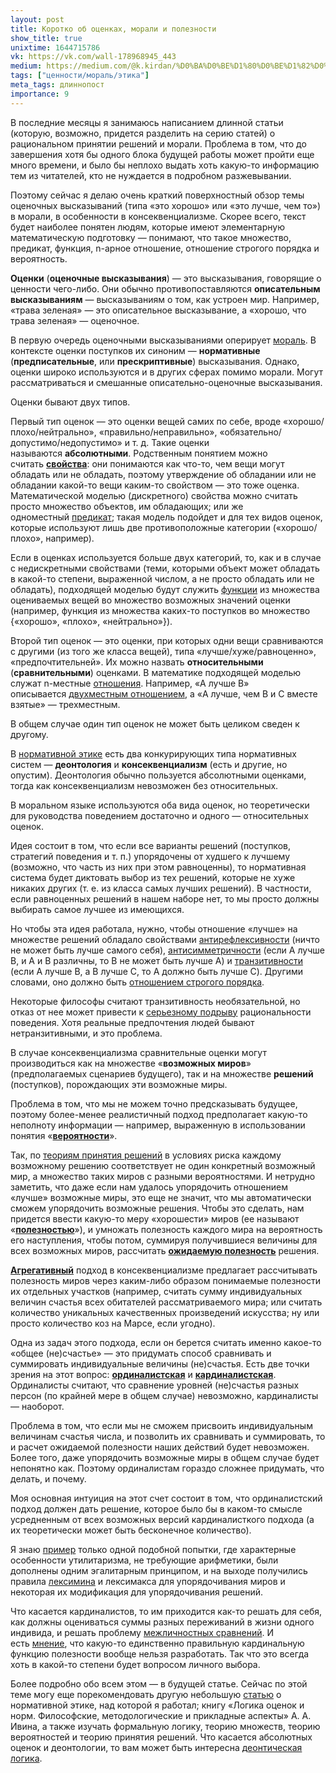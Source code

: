 ```yaml
---
layout: post
title: Коротко об оценках, морали и полезности
show_title: true
unixtime: 1644715786
vk: https://vk.com/wall-178968945_443
medium: https://medium.com/@k.kirdan/%D0%BA%D0%BE%D1%80%D0%BE%D1%82%D0%BA%D0%BE-%D0%BE%D0%B1-%D0%BE%D1%86%D0%B5%D0%BD%D0%BA%D0%B0%D1%85-%D0%BC%D0%BE%D1%80%D0%B0%D0%BB%D0%B8-%D0%B8-%D0%BF%D0%BE%D0%BB%D0%B5%D0%B7%D0%BD%D0%BE%D1%81%D1%82%D0%B8-9dea5ba920e0
tags: ["ценности/мораль/этика"]
meta_tags: длиннопост
importance: 9
---
```

В последние месяцы я занимаюсь написанием длинной статьи (которую, возможно, придется разделить на серию статей) о рациональном принятии решений и морали. Проблема в том, что до завершения хотя бы одного блока будущей работы может пройти еще много времени, и было бы неплохо выдать хоть какую-то информацию тем из читателей, кто не нуждается в подробном разжевывании.

Поэтому сейчас я делаю очень краткий поверхностный обзор темы оценочных высказываний (типа «это хорошо» или «это лучше, чем то») в морали, в особенности в консеквенциализме. Скорее всего, текст будет наиболее понятен людям, которые имеют элементарную математическую подготовку — понимают, что такое множество, предикат, функция, n-арное отношение, отношение строгого порядка и вероятность.

**Оценки** (**оценочные высказывания**) — это высказывания, говорящие о ценности чего-либо. Они обычно противопоставляются **описательным высказываниям** — высказываниям о том, как устроен мир. Например, «трава зеленая» — это описательное высказывание, а «хорошо, что трава зеленая» — оценочное.

В первую очередь оценочными высказываниями оперирует [мораль](436.html). В контексте оценки поступков их синоним — **нормативные** (**предписательные**, или **прескриптивные**) высказывания. Однако, оценки широко используются и в других сферах помимо морали. Могут рассматриваться и смешанные описательно-оценочные высказывания.

Оценки бывают двух типов.

Первый тип оценок — это оценки вещей самих по себе, вроде «хорошо/плохо/нейтрально», «правильно/неправильно», «обязательно/допустимо/недопустимо» и т. д. Такие оценки называются **абсолютными**. Родственным понятием можно считать **[свойства](https://ru.wikipedia.org/wiki/Свойство)**: они понимаются как что-то, чем вещи могут обладать или не обладать, поэтому утверждение об обладании или не обладании какой-то вещи каким-то свойством — это тоже оценка. Математической моделью (дискретного) свойства можно считать просто множество объектов, им обладающих; или же одноместный [предикат](https://ru.wikipedia.org/wiki/Предикат); такая модель подойдет и для тех видов оценок, которые используют лишь две противоположные категории («хорошо/плохо», например).

Если в оценках используется больше двух категорий, то, как и в случае с недискретными свойствами (теми, которыми объект может обладать в какой-то степени, выраженной числом, а не просто обладать или не обладать), подходящей моделью будут служить [функции](https://ru.wikipedia.org/wiki/Функция_(математика)) из множества оцениваемых вещей во множество возможных значений оценки (например, функция из множества каких-то поступков во множество {«хорошо», «плохо», «нейтрально»}).

Второй тип оценок — это оценки, при которых одни вещи сравниваются с другими (из того же класса вещей), типа «лучше/хуже/равноценно», «предпочтительней». Их можно назвать **относительными** (**сравнительными**) оценками. В математике подходящей моделью служат n-местные [отношения](https://ru.wikipedia.org/wiki/Отношение_(теория_множеств)). Например, «A лучше B» описывается [двухместным отношением](https://ru.wikipedia.org/wiki/Бинарное_отношение), а «A лучше, чем B и C вместе взятые» — трехместным.

В общем случае один тип оценок не может быть целиком сведен к другому.

В [нормативной этике](436.html) есть два конкурирующих типа нормативных систем — **деонтология** и **консеквенциализм** (есть и другие, но опустим). Деонтология обычно пользуется абсолютными оценками, тогда как консеквенциализм невозможен без относительных. 

В моральном языке используются оба вида оценок, но теоретически для руководства поведением достаточно и одного — относительных оценок.

Идея состоит в том, что если все варианты решений (поступков, стратегий поведения и т. п.) упорядочены от худшего к лучшему (возможно, что часть из них при этом равноценны), то нормативная система будет диктовать выбор из тех решений, которые не хуже никаких других (т. е. из класса самых лучших решений). В частности, если равноценных решений в нашем наборе нет, то мы просто должны выбирать самое лучшее из имеющихся.

Но чтобы эта идея работала, нужно, чтобы отношение «лучше» на множестве решений обладало свойствами [антирефлексивности](https://ru.wikipedia.org/wiki/Рефлексивное_отношение) (ничто не может быть лучше самого себя), [антисимметричности](https://ru.wikipedia.org/wiki/Антисимметричное_отношение) (если A лучше B, и A и B различны, то B не может быть лучше A) и [транзитивности](https://ru.wikipedia.org/wiki/Транзитивность) (если A лучше B, а B лучше C, то A должно быть лучше C). Другими словами, оно должно быть [отношением строгого порядка](https://ru.wikipedia.org/wiki/Отношение_порядка).

Некоторые философы считают транзитивность необязательной, но отказ от нее может привести к [серьезному подрыву](https://en.wikipedia.org/wiki/Money_pump) рациональности поведения. Хотя реальные предпочтения людей бывают нетранзитивными, и это проблема.

В случае консеквенциализма сравнительные оценки могут производиться как на множестве «**возможных миров**» (предполагаемых сценариев будущего), так и на множестве **решений** (поступков), порождающих эти возможные миры.

Проблема в том, что мы не можем точно предсказывать будущее, поэтому более-менее реалистичный подход предполагает какую-то неполноту информации — например, выраженную в использовании понятия «**[вероятности](https://ru.wikipedia.org/wiki/Вероятность)**».

Так, по [теориям принятия решений](https://ru.wikipedia.org/wiki/Теория_принятия_решений) в условиях риска каждому возможному решению соответствует не один конкретный возможный мир, а множество таких миров с разными вероятностями. И нетрудно заметить, что даже если нам удалось упорядочить отношением «лучше» возможные миры, это еще не значит, что мы автоматически сможем упорядочить возможные решения. Чтобы это сделать, нам придется ввести какую-то меру «хорошести» миров (ее называют «**[полезностью](https://en.wikipedia.org/wiki/Utility)**»), и умножать полезность каждого мира на вероятность его наступления, чтобы потом, суммируя получившиеся величины для всех возможных миров, рассчитать **[ожидаемую полезность](https://plato.stanford.edu/entries/rationality-normative-utility/)** решения.

**[Агрегативный](https://vk.com/wall-199052526_44)** подход в консеквенциализме предлагает рассчитывать полезность миров через каким-либо образом понимаемые полезности их отдельных участков (например, считать сумму индивидуальных величин счастья всех обитателей рассматриваемого мира; или считать количество уникальных качественных произведений искусства; ну или просто количество коз на Марсе, если угодно).

Одна из задач этого подхода, если он берется считать именно какое-то «общее (не)счастье» — это придумать способ сравнивать и суммировать индивидуальные величины (не)счастья. Есть две точки зрения на этот вопрос: **[ординалистская](https://en.wikipedia.org/wiki/Ordinal_utility)** и **[кардиналистская](https://en.wikipedia.org/wiki/Cardinal_utility)**. Ординалисты считают, что сравнение уровней (не)счастья разных персон (по крайней мере в общем случае) невозможно, кардиналисты — наоборот.

Проблема в том, что если мы не сможем присвоить индивидуальным величинам счастья числа, и позволить их сравнивать и суммировать, то и расчет ожидаемой полезности наших действий будет невозможен. Более того, даже упорядочить возможные миры в общем случае будет непонятно как. Поэтому ординалистам гораздо сложнее придумать, что делать, и почему.

Моя основная интуиция на этот счет состоит в том, что ординалистский подход должен дать решение, которое было бы в каком-то смысле усредненным от всех возможных версий кардиналисткого подхода (а их теоретически может быть бесконечное количество).

Я знаю [пример](https://philpapers.org/rec/MENAOM) только одной подобной попытки, где характерные особенности утилитаризма, не требующие арифметики, были дополнены одним эгалитарным принципом, и на выходе получились правила [лексимина](https://en.wikipedia.org/wiki/Leximin_order) и лексимакса для упорядочивания миров и некоторая их модификация для упорядочивания решений.

Что касается кардиналистов, то им приходится как-то решать для себя, как должны оцениваться суммы разных переживаний в жизни одного индивида, и решать проблему [межличностных сравнений](https://en.wikipedia.org/wiki/Social_choice_theory#Interpersonal_utility_comparison). И есть [мнение](https://www.simonknutsson.com/measuring-happiness-and-suffering/), что какую-то единственно правильную кардинальную функцию полезности вообще нельзя разработать. Так что это всегда хоть в какой-то степени будет вопросом личного выбора.

Более подробно обо всем этом — в будущей статье. Сейчас по этой теме могу еще порекомендовать другую небольшую [статью](a1.html) о нормативной этике, над которой я работал; книгу «Логика оценок и норм. Философские, методологические и прикладные аспекты» А. А. Ивина, а также изучать формальную логику, теорию множеств, теорию вероятностей и теорию принятия решений. Что касается абсолютных оценок и деонтологии, то вам может быть интересна [деонтическая логика](https://ru.wikipedia.org/wiki/Деонтическая_логика).